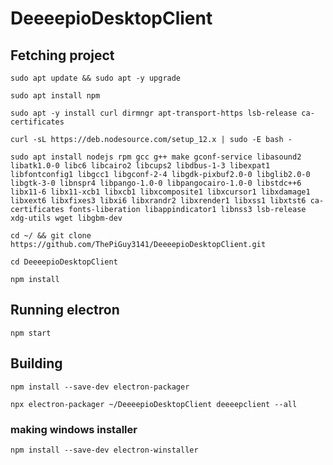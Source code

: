 # DeeeepioDesktopClient

## Fetching project
```
sudo apt update && sudo apt -y upgrade
```
```
sudo apt install npm
```
```
sudo apt -y install curl dirmngr apt-transport-https lsb-release ca-certificates
```
```
curl -sL https://deb.nodesource.com/setup_12.x | sudo -E bash -
```
```
sudo apt install nodejs rpm gcc g++ make gconf-service libasound2 libatk1.0-0 libc6 libcairo2 libcups2 libdbus-1-3 libexpat1 libfontconfig1 libgcc1 libgconf-2-4 libgdk-pixbuf2.0-0 libglib2.0-0 libgtk-3-0 libnspr4 libpango-1.0-0 libpangocairo-1.0-0 libstdc++6 libx11-6 libx11-xcb1 libxcb1 libxcomposite1 libxcursor1 libxdamage1 libxext6 libxfixes3 libxi6 libxrandr2 libxrender1 libxss1 libxtst6 ca-certificates fonts-liberation libappindicator1 libnss3 lsb-release xdg-utils wget libgbm-dev
```
```
cd ~/ && git clone https://github.com/ThePiGuy3141/DeeeepioDesktopClient.git
```
```
cd DeeeepioDesktopClient
```
```
npm install
```

## Running electron
```
npm start
```

## Building
```
npm install --save-dev electron-packager
```
```
npx electron-packager ~/DeeeepioDesktopClient deeeepclient --all
```
### making windows installer
```
npm install --save-dev electron-winstaller
```
